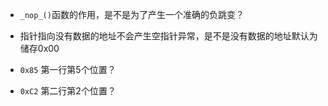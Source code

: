 * `_nop_()`函数的作用，是不是为了产生一个准确的负跳变？

* 指针指向没有数据的地址不会产生空指针异常，是不是没有数据的地址默认为储存0x00
* `0x85` 第一行第5个位置？
* `0xC2` 第二行第2个位置？

